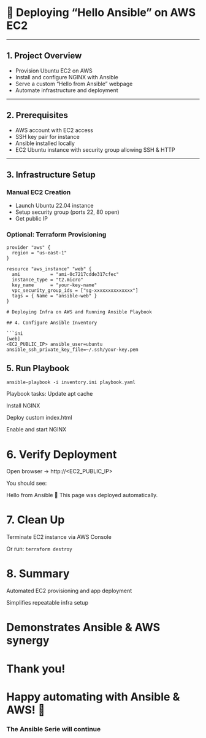 # 🚀 Deploying “Hello Ansible” on AWS EC2

---

## 1. Project Overview

- Provision Ubuntu EC2 on AWS  
- Install and configure NGINX with Ansible  
- Serve a custom “Hello from Ansible” webpage  
- Automate infrastructure and deployment  

---

## 2. Prerequisites

- AWS account with EC2 access  
- SSH key pair for instance  
- Ansible installed locally  
- EC2 Ubuntu instance with security group allowing SSH & HTTP  

---

## 3. Infrastructure Setup

### Manual EC2 Creation

- Launch Ubuntu 22.04 instance  
- Setup security group (ports 22, 80 open)  
- Get public IP  

### Optional: Terraform Provisioning

```hcl
provider "aws" {
  region = "us-east-1"
}

resource "aws_instance" "web" {
  ami           = "ami-0c7217cdde317cfec"
  instance_type = "t2.micro"
  key_name      = "your-key-name"
  vpc_security_group_ids = ["sg-xxxxxxxxxxxxxx"]
  tags = { Name = "ansible-web" }
}

# Deploying Infra on AWS and Running Ansible Playbook

## 4. Configure Ansible Inventory

```ini
[web]
<EC2_PUBLIC_IP> ansible_user=ubuntu ansible_ssh_private_key_file=~/.ssh/your-key.pem
```

## 5. Run Playbook

`ansible-playbook -i inventory.ini playbook.yaml`

Playbook tasks:
Update apt cache

Install NGINX

Deploy custom index.html

Enable and start NGINX

# 6. Verify Deployment
Open browser → http://<EC2_PUBLIC_IP>

You should see:

Hello from Ansible 🚀
This page was deployed automatically.

# 7. Clean Up
Terminate EC2 instance via AWS Console

Or run:
`terraform destroy`

# 8. Summary
Automated EC2 provisioning and app deployment

Simplifies repeatable infra setup

# Demonstrates Ansible & AWS synergy
# Thank you!
# Happy automating with Ansible & AWS! 🎉

### The Ansible Serie will continue 


